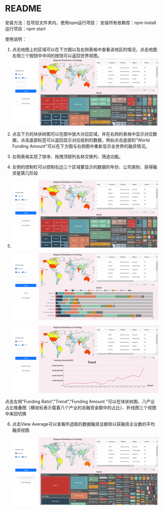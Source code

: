 # README
安装方法：在项目文件夹内，使用npm运行项目：
安装所有依赖库：npm install
运行项目：npm start

使用说明：
1. 点击地图上的区域可以在下方图以及右侧表格中查看该地区的情况，点击地图右侧三个按钮中中间的按钮可以返回世界视图。
   	![img](img_for_readme\1.png)

2. 点击下方的块状树图可以在图中放大对应区域，并在右侧的表格中显示对应数据，点击底部标签可以返回显示对应级别的数据，例如点击底部的"World Funding Amount"可以在下方图与右侧图中重新显示全世界的融资情况。

3. 右侧表格实现了排序、拖拽顶部列名称交换列、筛选功能。

4. 左侧的控制栏可以控制右边三个区域要显示的数据的年份、公司类别、获得融资是第几阶段

5. ![img](img_for_readme\1.png)

   ![img](img_for_readme\2.png)

   ![img](img_for_readme\3.png)

点击左侧”Funding Ratio“,"Trend","Funding Amount "可以在块状树图、八产业占比堆叠图（横坐标表示载着八个产业的总融资金额中的占比）、折线图三个视图中来回切换

6. 点击View Average可以查看所选取的数据融资总额除以获融资企业数的平均融资视图

   ![img](img_for_readme\4.png)
